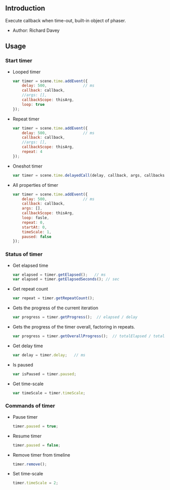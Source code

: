 ## Introduction

Execute callback when time-out, built-in object of phaser.

- Author: Richard Davey

## Usage

### Start timer

- Looped timer

    ```javascript
    var timer = scene.time.addEvent({
        delay: 500,                // ms
        callback: callback,
        //args: [],
        callbackScope: thisArg,
        loop: true
    });
    ```

- Repeat timer

    ```javascript
    var timer = scene.time.addEvent({
        delay: 500,                // ms
        callback: callback,
        //args: [],
        callbackScope: thisArg,
        repeat: 4
    });
    ```

- Oneshot timer

    ```javascript
    var timer = scene.time.delayedCall(delay, callback, args, callbackscope);  // delay in ms
    ```

- All properties of timer

    ```javascript
    var timer = scene.time.addEvent({
        delay: 500,                // ms
        callback: callback,
        args: [],
        callbackScope: thisArg,
        loop: fasle,
        repeat: 0,
        startAt: 0,
        timeScale: 1,
        paused: false
    });
    ```

### Status of timer

- Get elapsed time

    ```javascript
    var elapsed = timer.getElapsed();   // ms
    var elapsed = timer.getElapsedSeconds(); // sec
    ```

- Get repeat count

    ```javascript
    var repeat = timer.getRepeatCount();
    ```

- Gets the progress of the current iteration

    ```javascript
    var progress = timer.getProgress();  // elapsed / delay
    ```

- Gets the progress of the timer overall, factoring in repeats.

    ```javascript
    var progress = timer.getOverallProgress();  // totalElapsed / totalDuration
    ```

- Get delay time

    ```javascript
    var delay = timer.delay;   // ms
    ```

- Is paused

    ```javascript
    var isPaused = timer.paused;
    ```

- Get time-scale

    ```javascript
    var timeScale = timer.timeScale;
    ```

### Commands of timer

- Pause timer

    ```javascript
    timer.paused = true;
    ```

- Resume timer

    ```javascript
    timer.paused = false;
    ```

- Remove timer from timeline

    ```javascript
    timer.remove();
    ```

- Set time-scale

    ```javascript
    timer.timeScale = 2;
    ```